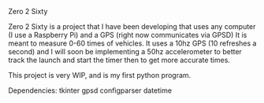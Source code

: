 Zero 2 Sixty

Zero 2 Sixty is a project that I have been developing that uses any computer (I use a Raspberry Pi) and a GPS (right now communicates via GPSD)
It is meant to measure 0-60 times of vehicles. It uses a 10hz GPS (10 refreshes a second) and I will soon be implementing a 50hz accelerometer to better track the launch and start the timer then to get more accurate times.

This project is very WIP, and is my first python program.

Dependencies:
tkinter
gpsd
configparser
datetime
